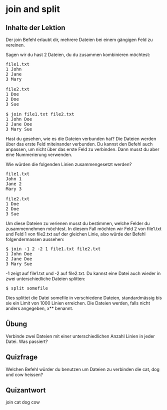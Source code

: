 # join and split

## Inhalte der Lektion

Der join Befehl erlaubt dir, mehrere Dateien bei einem gängigen Feld zu vereinen.

Sagen wir du hast 2 Dateien, du du zusammen kombinieren möchtest:
<pre>file1.txt
1 John
2 Jane
3 Mary

file2.txt
1 Doe
2 Doe
3 Sue

$ join file1.txt file2.txt
1 John Doe
2 Jane Doe
3 Mary Sue
</pre>

Hast du gesehen, wie es die Dateien verbunden hat? Die Dateien werden über das erste Feld miteinander verbunden. Du kannst den Befehl auch anpassen, um nicht über das erste Feld zu verbinden. Dann musst du aber eine Nummerierung verwenden.

Wie würden die folgenden Linien zusammengesetzt werden?

<pre>file1.txt
John 1
Jane 2
Mary 3

file2.txt
1 Doe
2 Doe
3 Sue
</pre>

Um diese Dateien zu verienen musst du bestimmen, welche Felder du zusammennehmen möchtest. In diesem Fall möchten wir Feld 2 von file1.txt und Feld 1 von file2.txt auf der gleichen Linie, also würde der Befehl folgendermassen aussehen:

<pre>
$ join -1 2 -2 1 file1.txt file2.txt
1 John Doe
2 Jane Doe
3 Mary Sue
</pre>

-1 zeigt auf file1.txt und -2 auf file2.txt. Du kannst eine Datei auch wieder in zwei unterschiedliche Dateien splitten:
<pre>$ split somefile</pre>

Dies splittet die Datei somefile in verschiedene Dateien, standardmässig bis sie ein Limit von 1000 Linien erreichen. Die Dateien werden, falls nicht anders angegeben, x** benannt.

## Übung

Verbinde zwei Dateien mit einer unterschiedlichen Anzahl Linien in jeder Datei. Was passiert?

## Quizfrage

Welchen Befehl würder du benutzen um Dateien zu verbinden die cat, dog und cow heissen?

## Quizantwort

join cat dog cow
